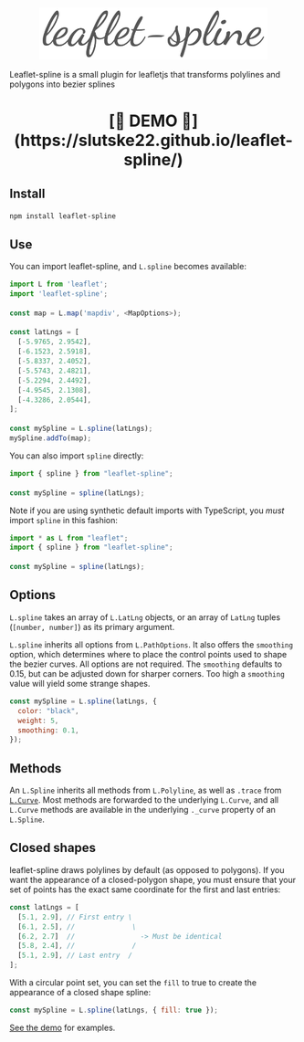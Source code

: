 <p align="center">
  <img src="./spline.png" width="400px">
</p>

Leaflet-spline is a small plugin for leafletjs that transforms polylines and polygons into bezier splines

<h1 align="center">[👀 DEMO 👀](https://slutske22.github.io/leaflet-spline/)</h1>

## Install

`npm install leaflet-spline`

## Use

You can import leaflet-spline, and `L.spline` becomes available:

```js
import L from 'leaflet';
import 'leaflet-spline';

const map = L.map('mapdiv', <MapOptions>);

const latLngs = [
  [-5.9765, 2.9542],
  [-6.1523, 2.5918],
  [-5.8337, 2.4052],
  [-5.5743, 2.4821],
  [-5.2294, 2.4492],
  [-4.9545, 2.1308],
  [-4.3286, 2.0544],
];

const mySpline = L.spline(latLngs);
mySpline.addTo(map);
```

You can also import `spline` directly:

```js
import { spline } from "leaflet-spline";

const mySpline = spline(latLngs);
```

Note if you are using synthetic default imports with TypeScript, you _must_ import `spline` in this fashion:

```js
import * as L from "leaflet";
import { spline } from "leaflet-spline";

const mySpline = spline(latLngs);
```

## Options

`L.spline` takes an array of `L.LatLng` objects, or an array of `LatLng` tuples (`[number, number]`) as its primary argument.

`L.spline` inherits all options from `L.PathOptions`. It also offers the `smoothing` option, which determines where to place the control points used to shape the bezier curves. All options are not required. The `smoothing` defaults to 0.15, but can be adjusted down for sharper corners. Too high a `smoothing` value will yield some strange shapes.

```js
const mySpline = L.spline(latLngs, {
  color: "black",
  weight: 5,
  smoothing: 0.1,
});
```

## Methods

An `L.Spline` inherits all methods from `L.Polyline`, as well as `.trace` from [`L.Curve`](https://github.com/elfalem/Leaflet.curve#api).  Most methods are forwarded to the underlying `L.Curve`, and all `L.Curve` methods are available in the underlying `._curve` property of an `L.Spline`.

## Closed shapes

leaflet-spline draws polylines by default (as opposed to polygons). If you want the appearance of a closed-polygon shape, you must ensure that your set of points has the exact same coordinate for the first and last entries:

```js
const latLngs = [
  [5.1, 2.9], // First entry \
  [6.1, 2.5], //              \
  [6.2, 2.7]  //                -> Must be identical
  [5.8, 2.4], //              /
  [5.1, 2.9], // Last entry  /
];
```

With a circular point set, you can set the `fill` to true to create the appearance of a closed shape spline:

```js
const mySpline = L.spline(latLngs, { fill: true });
```

[See the demo](https://slutske22.github.io/leaflet-spline/) for examples.